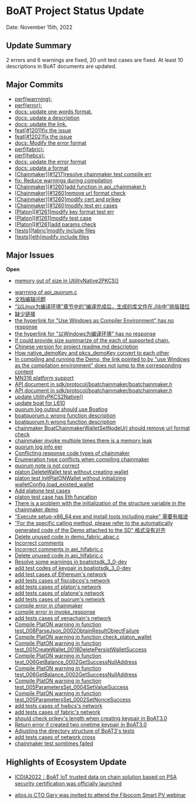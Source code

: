 # BoAT Project Status Update
Date: November 15th, 2022

## Update Summary
2 errors and 6 warnings are fixed, 20 unit test cases are fixed. At least 10 descriptions in BoAT documents are updated.

## Major Commits
* [perf(warrning):](https://github.com/aitos-io/BoAT-X-Framework/commit/859493d40cc2763441b88394b523e30de362fa9e) 
* [perf(error):](https://github.com/aitos-io/BoAT-X-Framework/commit/ee27a23103a909208b88d8fc70c8307cb487ee02) 
* [docs: update one words format.](https://github.com/aitos-io/BoAT-X-Framework/commit/c1a210cd2060d5c02fc6d105bdb3f6cfdd948b75) 
* [docs: update a description](https://github.com/aitos-io/BoAT-X-Framework/commit/57f08df1db148680b1928346ddf9e03adbee198a) 
* [docs: update the link.](https://github.com/aitos-io/BoAT-X-Framework/commit/1d5f22e4658daf7a9abf5e40b081951156fa33b1) 
* [feat[#1201]fix the issue](https://github.com/aitos-io/BoAT-X-Framework/commit/c02c54526cbbc9c5828f9f29b983a8be23f6c421)
* [feat[#1202]fix the issue](https://github.com/aitos-io/BoAT-X-Framework/commit/1bf9c892d6a9a269eaba1bdd16932a6408861841)
* [docs: Modify the error format](https://github.com/aitos-io/BoAT-X-Framework/commit/e61294fd37cab6a5326f7b4ede373c38fe684ce4)
* [perf(fabric):](https://github.com/aitos-io/BoAT-X-Framework/commit/11d1c6d825719a1df25a3e101edb397535a25647) 
* [perf(hebcs):](https://github.com/aitos-io/BoAT-X-Framework/commit/be69f94b4666405b3fa84fcf3fef4e785493cf15) 
* [docs: update the error format](https://github.com/aitos-io/BoAT-X-Framework/commit/8d18cf6c6c6b2b60131a704478b467ceca6b4b82)
* [docs: update a format](https://github.com/aitos-io/BoAT-X-Framework/commit/a4cbbf4656772db30111fb0b3d509f3695e14288)
* [[Chainmaker\][#1217]resolve chainmaker test compile err](https://github.com/aitos-io/BoAT-X-Framework/commit/db2f590455499541a73753e1cbdc7466ede2d923)
* [fix: Reduce warnings during compilation](https://github.com/aitos-io/BoAT-X-Framework/commit/aa087bc19a1f5b91f808aa681b5008cdfeed86fa)
* [[Chainmaker\][#1260]add function in api_chainmaker.h](https://github.com/aitos-io/BoAT-X-Framework/commit/fc66b642ba7ee5df8e5893c3c5e40e2048beb724)
* [[Chainmaker\][#1260]remove url format check](https://github.com/aitos-io/BoAT-X-Framework/commit/217f33a2827fc03f34e0fa633d9e69c318ea6391)
* [[Chainmaker\][#1260]modify cert and prikey](https://github.com/aitos-io/BoAT-X-Framework/commit/2f4eb88b8675109bd9f5a1944d4e5a75f66cd12c)
* [[Chainmaker\][#1260]modify test err cases](https://github.com/aitos-io/BoAT-X-Framework/commit/4db09bd4dfe12876b2d477f004ac98a880513d94)
* [[Platon\][#1261]modify key format test err](https://github.com/aitos-io/BoAT-X-Framework/commit/64a8e24b5ac16fbe54205d62f4fd9a6c20334fac)
* [[Platon\][#1261]modify test case](https://github.com/aitos-io/BoAT-X-Framework/commit/a716404969a6977d9c18f2a3eeec1c29d58e59ef)
* [[Platon\][#1261]add params check](https://github.com/aitos-io/BoAT-X-Framework/commit/3914ab63daeaee7cdc2906bfbf44347a3dfbf58c)
* [[tests\][fabric]modify include files](https://github.com/aitos-io/BoAT-X-Framework/commit/476e703583ae78bd8c8e1834517364d13e8467db)
* [[tests\][eth]modify include files](https://github.com/aitos-io/BoAT-X-Framework/commit/e75e906704c0db4969434d0964b6a4c42e743550)

## Major Issues

**Open**

- [memory out of size in UtilityNative2PKCS()](https://github.com/aitos-io/BoAT-X-Framework/issues/1198)

* [warrning of api_quorum.c](https://github.com/aitos-io/BoAT-X-Framework/issues/1196)
* [文档编辑问题](https://github.com/aitos-io/BoAT-X-Framework/issues/980)
* [“以Linux为编译环境”章节中的“编译完成后，生成的库文件在./lib中”排版错位](https://github.com/aitos-io/BoAT-X-Framework/issues/947)
* [缺少链接](https://github.com/aitos-io/BoAT-X-Framework/issues/699)
* [the hyperlink for "Use Windows as Compiler Environment" has no response](https://github.com/aitos-io/BoAT-X-Framework/issues/731)
* [the hyperlink for "以Windows为编译环境" has no response](https://github.com/aitos-io/BoAT-X-Framework/issues/730)
* [If could provide size summarize of the each of supported chain.](https://github.com/aitos-io/BoAT-X-Framework/issues/633)
* [Chinese version for project readme.md description](https://github.com/aitos-io/BoAT-X-Framework/issues/728)
* [How native_demoKey and pkcs_demoKey convert to each other](https://github.com/aitos-io/BoAT-X-Framework/issues/750)
* [In compiling and running the Demo, the link pointed to by "use Windows as the compilation environment" does not jump to the corresponding content](https://github.com/aitos-io/BoAT-X-Framework/issues/802)
* [MN316 platform support](https://github.com/aitos-io/BoAT-X-Framework/issues/836)
* [API document in sdk/protocol/boatchainmaker/boatchainmaker.h](https://github.com/aitos-io/BoAT-X-Framework/issues/981)
* [API document in sdk/protocol/boatchainmaker/boatchainmaker.h](https://github.com/aitos-io/BoAT-X-Framework/issues/982)
* [update UtilityPKCS2Native()](https://github.com/aitos-io/BoAT-X-Framework/issues/1001)
* [update boat for L610](https://github.com/aitos-io/BoAT-X-Framework/issues/1002)
* [quorum log output should use Boatlog](https://github.com/aitos-io/BoAT-X-Framework/issues/1071)
* [boatquorum.c wrong function description](https://github.com/aitos-io/BoAT-X-Framework/issues/1072)
* [boatquorum.h wrong function description](https://github.com/aitos-io/BoAT-X-Framework/issues/1073)
* [chainmaker BoatChainmakerWalletSetNodeUrl should remove url format check](https://github.com/aitos-io/BoAT-X-Framework/issues/1110)
* [chainmaker invoke multiple times there is a memory leak](https://github.com/aitos-io/BoAT-X-Framework/issues/1143)
* [quorum log info eer](https://github.com/aitos-io/BoAT-X-Framework/issues/1186)
* [Conflicting response code types of chainmaker](https://github.com/aitos-io/BoAT-X-Framework/issues/1191)
* [Enumeration type conflicts when compiling chainmaker](https://github.com/aitos-io/BoAT-X-Framework/issues/1190)
* [quorum note is not correct](https://github.com/aitos-io/BoAT-X-Framework/issues/1187)
* [platon DeleteWallet test without creating wallet](https://github.com/aitos-io/BoAT-X-Framework/issues/1179)
* [platon test InitPlatONWallet without initializing walletConfig.load_existed_wallet](https://github.com/aitos-io/BoAT-X-Framework/issues/1178)
* [Add platone test cases](https://github.com/aitos-io/BoAT-X-Framework/issues/1176)
* [platon test case has Eth funcation](https://github.com/aitos-io/BoAT-X-Framework/issues/1177)
* [There is a problem with the initialization of the structure variable in the chainmaker demo](https://github.com/aitos-io/BoAT-X-Framework/issues/1192)
* ["Execute setup-x86_64.exe and install tools including make" 需要有缩进](https://github.com/aitos-io/BoAT-X-Framework/issues/1203)
* ["For the specific calling method, please refer to the automatically generated code of the Demo attached to the SD" 格式没有对齐](https://github.com/aitos-io/BoAT-X-Framework/issues/1204)
* [Delete unused code in demo_fabric_abac.c](https://github.com/aitos-io/BoAT-X-Framework/issues/1205)
* [Incorrect comments](https://github.com/aitos-io/BoAT-X-Framework/issues/1206)
* [Incorrect comments in api_hlfabric.c](https://github.com/aitos-io/BoAT-X-Framework/issues/1207)
* [Delete unused code in api_hlfabric.c](https://github.com/aitos-io/BoAT-X-Framework/issues/1208)
* [Resolve some warnings in boatiotsdk_3_0-dev](https://github.com/aitos-io/BoAT-X-Framework/issues/1210)
* [add test codes of keypair in boatiotsdk_3_0-dev](https://github.com/aitos-io/BoAT-X-Framework/issues/1209)
* [add test cases of Ethereum's network](https://github.com/aitos-io/BoAT-X-Framework/issues/1213)
* [add tests cases of fiscobcos's network](https://github.com/aitos-io/BoAT-X-Framework/issues/1214)
* [add tests cases of platon's network](https://github.com/aitos-io/BoAT-X-Framework/issues/1218)
* [add tests cases of platone's network](https://github.com/aitos-io/BoAT-X-Framework/issues/1219)
* [add tests cases of quorum's network](https://github.com/aitos-io/BoAT-X-Framework/issues/1220)
* [compile error in chainmaker](https://github.com/aitos-io/BoAT-X-Framework/issues/1217)
* [compile error in invoke_response](https://github.com/aitos-io/BoAT-X-Framework/issues/1223)
* [add tests cases of venachain's network](https://github.com/aitos-io/BoAT-X-Framework/issues/1221)
* [Compile PlatON warning in function test_008ParseJson_0002ObtainResultObjectFailure](https://github.com/aitos-io/BoAT-X-Framework/issues/1233)
* [Compile PlatON warning in function check_platon_wallet](https://github.com/aitos-io/BoAT-X-Framework/issues/1234)
* [Compile PlatON warning in function test_001CreateWallet_0018DeletePersistWalletSuccess](https://github.com/aitos-io/BoAT-X-Framework/issues/1235)
* [Compile PlatON warning in function test_006GetBalance_0002GetSuccessNullAddress](https://github.com/aitos-io/BoAT-X-Framework/issues/1232)
* [Compile PlatON warning in function test_006GetBalance_0002GetSuccessNullAddress](https://github.com/aitos-io/BoAT-X-Framework/issues/1231)
* [Compile PlatON warning in function test_005ParametersSet_0004SetValueSuccess](https://github.com/aitos-io/BoAT-X-Framework/issues/1230)
* [Compile PlatON warning in function test_005ParametersSet_0002SetNonceSuccess](https://github.com/aitos-io/BoAT-X-Framework/issues/1229)
* [add tests cases of hwbcs's network](https://github.com/aitos-io/BoAT-X-Framework/issues/1238)
* [add tests cases of fabric's network](https://github.com/aitos-io/BoAT-X-Framework/issues/1237)
* [should check prikey's length when creating keypair in BoAT3.0](https://github.com/aitos-io/BoAT-X-Framework/issues/1243)
* [Return error if created two onetime keypair in BoAT3.0](https://github.com/aitos-io/BoAT-X-Framework/issues/1242)
* [Adjusting the directory structure of BoAT3's tests](https://github.com/aitos-io/BoAT-X-Framework/issues/1241)
* [add tests cases of network cross](https://github.com/aitos-io/BoAT-X-Framework/issues/1257)
* [chainmaker test somtimes failed](https://github.com/aitos-io/BoAT-X-Framework/issues/1260)


## Highlights of Ecosystem Update
* [ICDIA2022｜BoAT IoT trusted data on chain solution based on PSA security certification was officially launched](https://mp.weixin.qq.com/s?__biz=MzU0NTk5NjE2OA==&mid=2247487033&idx=1&sn=78f7f5b85c26dfe0951666dbd6b9b5e8&chksm=fb6522decc12abc8364f35f2b23c27b3fc2e670ce71e3f62a113a24fb546661d6d0218d67cb3&token=1131573037&lang=zh_CN#rd)

* [aitos.io CTO Gary was invited to attend the Fibocom Smart PV webinar](https://mp.weixin.qq.com/s?__biz=MzU0NTk5NjE2OA==&mid=2247487076&idx=1&sn=381bfd15384f4aa10bfb1d209501a9ff&chksm=fb652283cc12ab953fb2ab6c9b5d1f88fa00213014a4985953f53f8274a6d982ff507f337bcc&token=1131573037&lang=zh_CN#rd)

